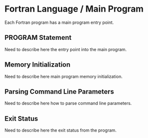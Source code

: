 # Fortran Language / Main Program #

Each Fortran program has a main program entry point.

## PROGRAM Statement ##

Need to describe here the entry point into the main program.

## Memory Initialization ##

Need to describe here main program memory initialization.

## Parsing Command Line Parameters ##

Need to describe here how to parse command line parameters.

## Exit Status ##

Need to describe here the exit status from the program.

